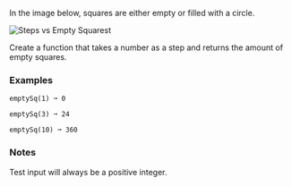 In the image below, squares are either empty or filled with a circle.

![Steps vs Empty Squarest](<https://edabit-challenges.s3.amazonaws.com/empty_square_sequence.png> "Steps vs Empty Squares")

Create a function that takes a number as a step and returns the amount of empty squares.


### Examples ###
    emptySq(1) ➞ 0

    emptySq(3) ➞ 24

    emptySq(10) ➞ 360


### Notes ###
Test input will always be a positive integer.